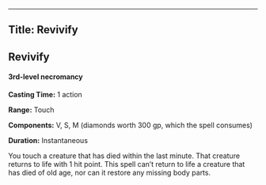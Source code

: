 -------------------------
Title: Revivify
-------------------------

## Revivify

#### 3rd-level necromancy


**Casting Time:** 1 action

**Range:** Touch

**Components:** V, S, M (diamonds worth 300 gp, which the
spell consumes)

**Duration:** Instantaneous


You touch a creature that has died within the last minute. That creature
returns to life with 1 hit point. This spell can’t return to life a
creature that has died of old age, nor can it restore any missing body
parts.


